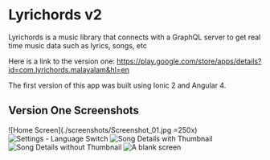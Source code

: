 # Lyrichords v2
Lyrichords is a music library that connects with a GraphQL server to get real time music data such as lyrics, songs, etc

Here is a link to the version one: https://play.google.com/store/apps/details?id=com.lyrichords.malayalam&hl=en

The first version of this app was built using Ionic 2 and Angular 4.

## Version One Screenshots

![Home Screen](./screenshots/Screenshot_01.jpg =250x) 
![Settings - Language Switch](./screenshots/Screenshot_02.jpg)
![Song Details with Thumbnail](./screenshots/Screenshot_03.jpg)
![Song Details without Thumbnail](./screenshots/Screenshot_04.jpg)
![A blank screen](./screenshots/Screenshot_05.jpg)




